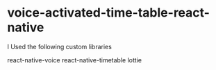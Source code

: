 # voice-activated-time-table-react-native

I Used the following custom libraries

react-native-voice
react-native-timetable
lottie
